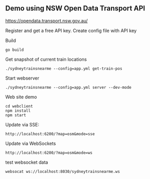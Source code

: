 
## Demo using NSW Open Data Transport API

https://opendata.transport.nsw.gov.au/

Register and get a free API key. Create config file with API key

Build

```
go build
```

Get snapshot of current train locations
```
./sydneytrainsnearme --config=app.yml get-train-pos
```

Start webserver
```
./sydneytrainsnearme --config=app.yml server --dev-mode
```

Web site demo
```
cd webclient
npm install
npm start
```

Update via SSE:
```
http://localhost:6200/?map=osm&mode=sse
```

Update via WebSockets
```
http://localhost:6200/?map=osm&mode=ws
```


test websocket data
```
websocat ws://localhost:8030/sydneytrainsnearme.ws
```
